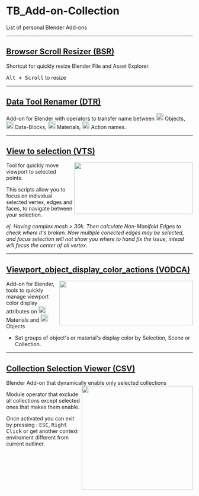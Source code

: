 # TB_Add-on-Collection
List of personal Blender Add-ons
____________
## <a href ="https://github.com/Taiseibutsu/BSR_Browser_Scroll_Resizer-TB"> Browser Scroll Resizer (BSR) </a>

Shortcut for quickly resize Blender File and Asset Explorer.

<kbd>Alt + Scroll</kbd> to resize

____________
## <a href ="https://github.com/Taiseibutsu/DTR_Data_Tool_Renamer-TB"> Data Tool Renamer (DTR) </a>

Add-on for Blender with operators to transfer name between <img width="20" height="20" src="https://user-images.githubusercontent.com/84092569/157845746-ba556545-2483-4530-919c-0ac7aeb6773d.png"> Objects, <img width="20" height="20" src="https://user-images.githubusercontent.com/84092569/157845568-dedaf00f-d1f6-46f3-bd5c-f390cf0ac9f9.png"> Data-Blocks, <img width="20" height="20" src="https://user-images.githubusercontent.com/84092569/157845743-7a8bd16b-5e46-4e07-9ccd-9f343e3ed830.png"> Materials, <img width="20" height="20" src="https://user-images.githubusercontent.com/84092569/157846132-99dc7138-daa1-47d6-b352-2394fa9c357a.png"> Action names.

____________

## <a href ="https://github.com/Taiseibutsu/VTS_View_to_selection-TB"> View to selection (VTS) </a>
<img align="right" width="320" height="140" src="https://user-images.githubusercontent.com/84092569/156342878-6e1d7078-434e-47fe-a38c-c150eee3c597.png">
Tool for quickly move viewport to selected points.

This scripts allow you to focus on individual selected vertex, edges and faces, to navigate between your selection.

<i> ej. Having complex mesh > 30k. Then calculate Non-Manifold Edges to check where it's broken.
Now multiple conected edges may be selected, and focus selection will not show you where to hand fix the issue, intead will focus the center of all vertex.</i>

____________
## <a href ="https://github.com/Taiseibutsu/VODCA_Viewport_object_display_color_actions-TB"> Viewport_object_display_color_actions (VODCA) </a>
<img align="right" width="360" height="120" src="https://user-images.githubusercontent.com/84092569/147893256-a33000a2-f4c7-484a-8bf7-4f480b2c8cb2.png">

Add-on for Blender, tools to quickly manage viewport color display attributes on <img width="20" height="20" src="https://user-images.githubusercontent.com/84092569/157845743-7a8bd16b-5e46-4e07-9ccd-9f343e3ed830.png"> Materials and <img width="20" height="20" src="https://user-images.githubusercontent.com/84092569/157845746-ba556545-2483-4530-919c-0ac7aeb6773d.png"> Objects

- Set groups of object's or material's display color by Selection, Scene or Collection.

 ___________

## <a href ="https://github.com/Taiseibutsu/CSV_Collection_Selection_Viewer"> Collection Selection Viewer (CSV) </a>
Blender Add-on that dynamically enable only selected collections
<img align="right" width="300" height="280" src="https://user-images.githubusercontent.com/84092569/161450046-e279ebca-1f69-49a1-b456-9c4bd865d732.png">

Module operator that exclude all collections except selected ones that makes them enable.


Once activated you can exit by pressing : <kbd>ESC</kbd>, <kbd>Right Click</kbd> or get another context enviroment different from current outliner.
